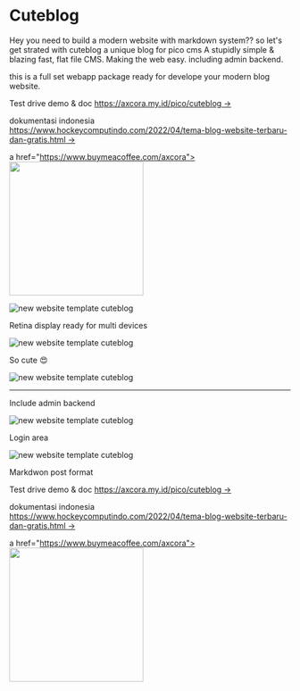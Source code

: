 # Cuteblog

Hey you need to build a modern website with markdown system?? so let's get strated with cuteblog a unique blog for pico cms A stupidly simple & blazing fast, flat file CMS.
Making the web easy. including admin backend.

this is a full set webapp package ready for develope your modern blog website.

Test drive demo & doc [https://axcora.my.id/pico/cuteblog →](https://axcora.my.id/pico/cuteblog/)

dokumentasi indonesia [https://www.hockeycomputindo.com/2022/04/tema-blog-website-terbaru-dan-gratis.html →](https://www.hockeycomputindo.com/2022/04/tema-blog-website-terbaru-dan-gratis.html)

a href="https://www.buymeacoffee.com/axcora"><img width="240" src="https://blogger.googleusercontent.com/img/b/R29vZ2xl/AVvXsEgIA9HMwkK8kr7uRwVNxnhXsLQsJHxQQYVSzqCAaK58OpJOiTlzbIX7eEwS_VpJ3oEG-xrmVEl2WKqGvB_o-KjyBGTbbjFHM_bN2Jce9g3FTnt2ZJViwcvB9DHPOKPEMCl7jTQRVWKPw_ETloH7_CK8Xr09SSNNx22xnfGjViwdEsGtR-yGrLmr-JUGHA/s1090/bmc-button.png"/></a>

![new website template cuteblog](https://blogger.googleusercontent.com/img/b/R29vZ2xl/AVvXsEjN8yLkIPxTbl2vV8C2j3IFu9CFiTwRmSXE1ahdiEs06yXTeJyRSX8NBfmSpkRIDmNAFCeYG-LlOBwgBQrwxb7XRQwQ1xy75pTw0oJ90ikAXqNouNrrqHFP0kQGwiQxuIZ8aRTh27diMojUkJh5HVQB_PgOTkkTm-7k2vjRJrwfkG-MXlN3kZO6pZ8VXw/s1440/cuteblog2.png)

Retina display ready for multi devices

![new website template cuteblog](https://blogger.googleusercontent.com/img/b/R29vZ2xl/AVvXsEjzd07HEnidNa5j6BU0MlfvMtbcADQnRrGBanlEcSWuB8sltgy7JAId6u1TLSvXLErmn-wG55QwWiNcbwx9LQU1V-I1aFgJjm2C0n-K1Ln19y5iN7vzK_LQfqATOrgckXZwLj7J5Etp9Q9A03rPpLH_qjy3ysdsN0iCbuFA2_rPz24Z0c95y6NjjOZwLA/s1440/cuteblog1.png)

So cute 😍

![new website template cuteblog](https://blogger.googleusercontent.com/img/b/R29vZ2xl/AVvXsEiWTKQXcvhBWTQJlrjVOeFnuc2IfvduhYAdq-_UlnP2Q4sU1BXFOwCN2UqBluMZe5QSgyL6VzsiI2-eiiF0Bc9eDsYBlL727y5myprr53AbQfjLBEOaBdmV2tqvev4i2GVBvjFVhJRVwYlvqEzygM5KWSzGU5gV1RY5hUFI5AVCjOJzRcnSa0dtjgVQHg/s1440/cuteblog3.png)

-------

Include admin backend

![new website template cuteblog](https://blogger.googleusercontent.com/img/b/R29vZ2xl/AVvXsEiu8Jjj7gEUMZY-OGP5ZbLqbyDQLIofywFltulki8GetFz6efC1hQiJ_MzsNB6HwplmCIsonPBpuSimQF0ED_F0QGFYhXaKPvCqe8lsMWNAYVmM2526UforcmuJuuU_Q7qPEs8K51HFDND5C2gtEHGofbEFwz_Lydb0HBUy2nq6TYwSU3bqYQy-YxMNxA/s1366/free%20website%20template%20tema%20gratis%20download%20cuteblog%20(2).png)

Login area

![new website template cuteblog](https://blogger.googleusercontent.com/img/b/R29vZ2xl/AVvXsEjeIbmXY2_fqhWpkBCGjdDf0uubIDeQn7f39SwyMYcjiK_qJPCgiN1aVc84gBmDmXlmV4laI4C2GxUDYAeyqI7lV92ZvdmDvBYIlGklvZQWPvkxgyHMofx9YxM196D5gzsq_BsiP4ytx6US7fNbuzrxjDtrje0Au90Z8OgT7HdSNnUD3dgZa7zmY-P_9g/s1366/free%20website%20template%20tema%20gratis%20download%20cuteblog%20(1).png)

Markdwon post format

Test drive demo & doc [https://axcora.my.id/pico/cuteblog →](https://axcora.my.id/pico/cuteblog/)

dokumentasi indonesia [https://www.hockeycomputindo.com/2022/04/tema-blog-website-terbaru-dan-gratis.html →](https://www.hockeycomputindo.com/2022/04/tema-blog-website-terbaru-dan-gratis.html)

a href="https://www.buymeacoffee.com/axcora"><img width="240" src="https://blogger.googleusercontent.com/img/b/R29vZ2xl/AVvXsEgIA9HMwkK8kr7uRwVNxnhXsLQsJHxQQYVSzqCAaK58OpJOiTlzbIX7eEwS_VpJ3oEG-xrmVEl2WKqGvB_o-KjyBGTbbjFHM_bN2Jce9g3FTnt2ZJViwcvB9DHPOKPEMCl7jTQRVWKPw_ETloH7_CK8Xr09SSNNx22xnfGjViwdEsGtR-yGrLmr-JUGHA/s1090/bmc-button.png"/></a>
